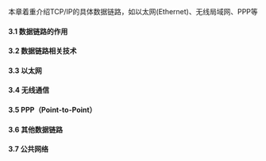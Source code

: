 本章着重介绍TCP/IP的具体数据链路，如以太网(Ethernet)、无线局域网、PPP等

#### 3.1 数据链路的作用
#### 3.2 数据链路相关技术
#### 3.3 以太网
#### 3.4 无线通信
#### 3.5 PPP（Point-to-Point）
#### 3.6 其他数据链路
#### 3.7 公共网络
